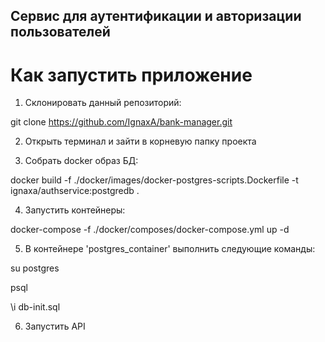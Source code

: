 ## Сервис для аутентификации и авторизации пользователей

# Как запустить приложение

1. Склонировать данный репозиторий:

git clone https://github.com/IgnaxA/bank-manager.git

2. Открыть терминал и зайти в корневую папку проекта

3. Собрать docker образ БД:

docker build -f ./docker/images/docker-postgres-scripts.Dockerfile -t ignaxa/authservice:postgredb .

4. Запустить контейнеры:

docker-compose -f ./docker/composes/docker-compose.yml up -d

5. В контейнере 'postgres_container' выполнить следующие команды:

su postgres

psql

\i db-init.sql

6. Запустить API